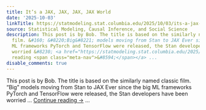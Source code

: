 ```yaml
---
title: It’s a JAX, JAX, JAX, JAX World
date: '2025-10-03'
linkTitle: https://statmodeling.stat.columbia.edu/2025/10/03/its-a-jax-jax-jax-jax-world/
source: Statistical Modeling, Causal Inference, and Social Science
description: This post is by Bob. The title is based on the similarly named classic
  film. &#160; &#8220;Big&#8221; models moving from Stan to JAX Ever since the big
  ML frameworks PyTorch and TensorFlow were released, the Stan developers have been
  worried &#8230; <a href="https://statmodeling.stat.columbia.edu/2025/10/03/its-a-jax-jax-jax-jax-world/">Continue
  reading <span class="meta-nav">&#8594;</span></a> ...
disable_comments: true
---
```

This post is by Bob. The title is based on the similarly named classic film. &#160; &#8220;Big&#8221; models moving from Stan to JAX Ever since the big ML frameworks PyTorch and TensorFlow were released, the Stan developers have been worried &#8230; <a href="https://statmodeling.stat.columbia.edu/2025/10/03/its-a-jax-jax-jax-jax-world/">Continue reading <span class="meta-nav">&#8594;</span></a> ...